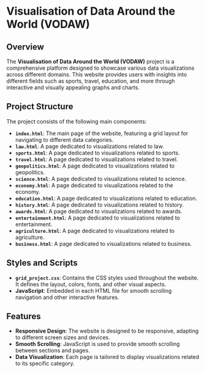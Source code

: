 # Visualisation of Data Around the World (VODAW)

## Overview

The **Visualisation of Data Around the World (VODAW)** project is a comprehensive platform designed to showcase various data visualizations across different domains. This website provides users with insights into different fields such as sports, travel, education, and more through interactive and visually appealing graphs and charts.

## Project Structure

The project consists of the following main components:

- **`index.html`**: The main page of the website, featuring a grid layout for navigating to different data categories.
- **`law.html`**: A page dedicated to visualizations related to law.
- **`sports.html`**: A page dedicated to visualizations related to sports.
- **`travel.html`**: A page dedicated to visualizations related to travel.
- **`geopolitics.html`**: A page dedicated to visualizations related to geopolitics.
- **`science.html`**: A page dedicated to visualizations related to science.
- **`economy.html`**: A page dedicated to visualizations related to the economy.
- **`education.html`**: A page dedicated to visualizations related to education.
- **`history.html`**: A page dedicated to visualizations related to history.
- **`awards.html`**: A page dedicated to visualizations related to awards.
- **`entertainment.html`**: A page dedicated to visualizations related to entertainment.
- **`agriculture.html`**: A page dedicated to visualizations related to agriculture.
- **`business.html`**: A page dedicated to visualizations related to business.

## Styles and Scripts

- **`grid_project.css`**: Contains the CSS styles used throughout the website. It defines the layout, colors, fonts, and other visual aspects.
- **JavaScript**: Embedded in each HTML file for smooth scrolling navigation and other interactive features.

## Features

- **Responsive Design**: The website is designed to be responsive, adapting to different screen sizes and devices.
- **Smooth Scrolling**: JavaScript is used to provide smooth scrolling between sections and pages.
- **Data Visualization**: Each page is tailored to display visualizations related to its specific category.
